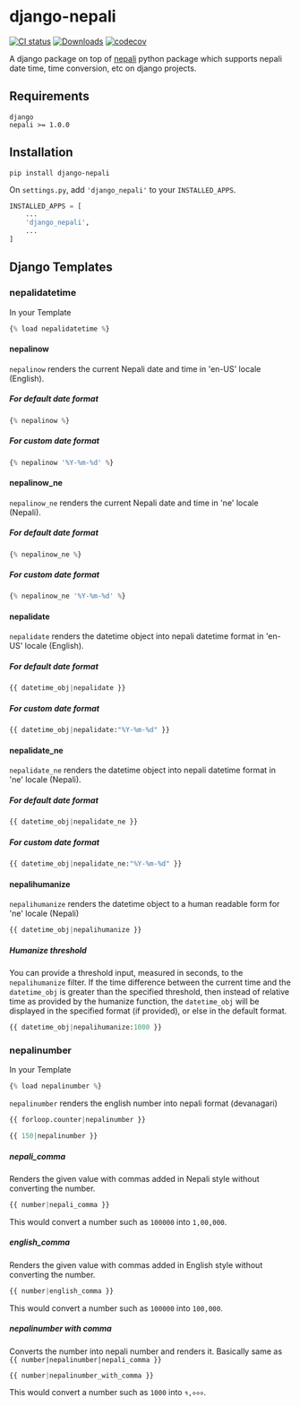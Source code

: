 # django-nepali

[![CI status](https://github.com/opensource-nepal/django-nepali/actions/workflows/python-package.yml/badge.svg?branch=main)](https://github.com/opensource-nepal/django-nepali/actions)
[![Downloads](https://img.shields.io/pypi/dm/django-nepali.svg?maxAge=180)](https://pypi.org/project/django-nepali/)
[![codecov](https://codecov.io/gh/opensource-nepal/django-nepali/branch/main/graph/badge.svg?token=PTUHYWCJ4I)](https://codecov.io/gh/opensource-nepal/django-nepali)

A django package on top of [nepali](https://github.com/opensource-nepal/py-nepali/) python package which supports nepali date time, time conversion, etc on django projects.

## Requirements

    django
    nepali >= 1.0.0

## Installation

    pip install django-nepali

On `settings.py`, add `'django_nepali'` to your `INSTALLED_APPS`.

```python
INSTALLED_APPS = [
    ...
    'django_nepali',
    ...
]
```

## Django Templates

### nepalidatetime

In your Template

```python
{% load nepalidatetime %}
```

#### nepalinow

`nepalinow` renders the current Nepali date and time in 'en-US' locale (English).

##### For default date format

```python
{% nepalinow %}
```

##### For custom date format

```python
{% nepalinow '%Y-%m-%d' %}
```

#### nepalinow_ne

`nepalinow_ne` renders the current Nepali date and time in 'ne' locale (Nepali).

##### For default date format

```python
{% nepalinow_ne %}
```

##### For custom date format

``` python
{% nepalinow_ne '%Y-%m-%d' %}
```

#### nepalidate

`nepalidate` renders the datetime object into nepali datetime format in 'en-US' locale (English).

##### For default date format

``` python
{{ datetime_obj|nepalidate }}
```

##### For custom date format

```python
{{ datetime_obj|nepalidate:"%Y-%m-%d" }}
```

#### nepalidate_ne

`nepalidate_ne` renders the datetime object into nepali datetime format in 'ne' locale (Nepali).

##### For default date format

```python
{{ datetime_obj|nepalidate_ne }}
```

##### For custom date format

```python
{{ datetime_obj|nepalidate_ne:"%Y-%m-%d" }}
```

#### nepalihumanize

`nepalihumanize` renders the datetime object to a human readable form for 'ne' locale (Nepali)

```python
{{ datetime_obj|nepalihumanize }}
```

##### Humanize threshold

You can provide a threshold input, measured in seconds, to the `nepalihumanize` filter. If the time difference between the current time and the `datetime_obj` is greater than the specified threshold, then instead of relative time as provided by the humanize function, the `datetime_obj` will be displayed in the specified format (if provided), or else in the default format.

```python
{{ datetime_obj|nepalihumanize:1000 }}
```

### nepalinumber

In your Template

```python
{% load nepalinumber %}
```

`nepalinumber` renders the english number into nepali format (devanagari)

```python
{{ forloop.counter|nepalinumber }}
```

```python
{{ 150|nepalinumber }}
```

##### nepali_comma

Renders the given value with commas added in Nepali style without converting the number.

```python
{{ number|nepali_comma }}
```

This would convert a number such as `100000` into `1,00,000`.

##### english_comma

Renders the given value with commas added in English style without converting the number.

```python
{{ number|english_comma }}
```

This would convert a number such as `100000` into `100,000`.

##### nepalinumber with comma

Converts the number into nepali number and renders it. Basically same as `{{ number|nepalinumber|nepali_comma }}`

```python
{{ number|nepalinumber_with_comma }}
```

This would convert a number such as `1000` into `१,०००`.
